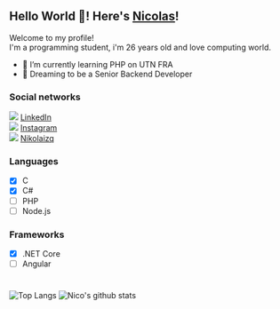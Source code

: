 ## Hello World 👋! Here's [Nicolas](http://github.com/Nicodc96)!
Welcome to my profile!<br>
I'm a programming student, i'm 26 years old and love computing world.<br>

- 🌱 I’m currently learning PHP on UTN FRA
- 🧐 Dreaming to be a Senior Backend Developer

### Social networks <br>
![](https://i.ibb.co/cyzj5NL/linkedin-mini.png) [LinkedIn](www.linkedin.com/in/lautarondiaz) <br>
![](https://i.ibb.co/j5KQ1mH/instagram-mini.png) [Instagram](https://www.instagram.com/nikofrkz/) <br>
![](https://i.ibb.co/fSmFBLm/steam-mini.png) [Nikolaizq](http://steamcommunity.com/id/nikolaizq)

### Languages
- [x] C <br>
- [x] C# <br>
- [ ] PHP <br>
- [ ] Node.js <br>

### Frameworks
- [x] .NET Core <br>
- [ ] Angular <br>
#
![Top Langs](https://github-readme-stats.vercel.app/api/top-langs/?username=Nicodc96)[](https://github.com/Nicodc96/github-readme-stats)
![Nico's github stats](https://github-readme-stats.vercel.app/api?username=Nicodc96)
